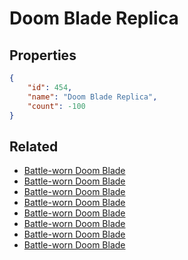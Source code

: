 # Doom Blade Replica

<no description available>

## Properties

```json
{
    "id": 454,
    "name": "Doom Blade Replica",
    "count": -100
}
```

## Related

- [Battle-worn Doom Blade](../items/14274-battle-worn-doom-blade.md)
- [Battle-worn Doom Blade](../items/14275-battle-worn-doom-blade.md)
- [Battle-worn Doom Blade](../items/14276-battle-worn-doom-blade.md)
- [Battle-worn Doom Blade](../items/14277-battle-worn-doom-blade.md)
- [Battle-worn Doom Blade](../items/14278-battle-worn-doom-blade.md)
- [Battle-worn Doom Blade](../items/14279-battle-worn-doom-blade.md)
- [Battle-worn Doom Blade](../items/14280-battle-worn-doom-blade.md)
- [Battle-worn Doom Blade](../items/14281-battle-worn-doom-blade.md)

